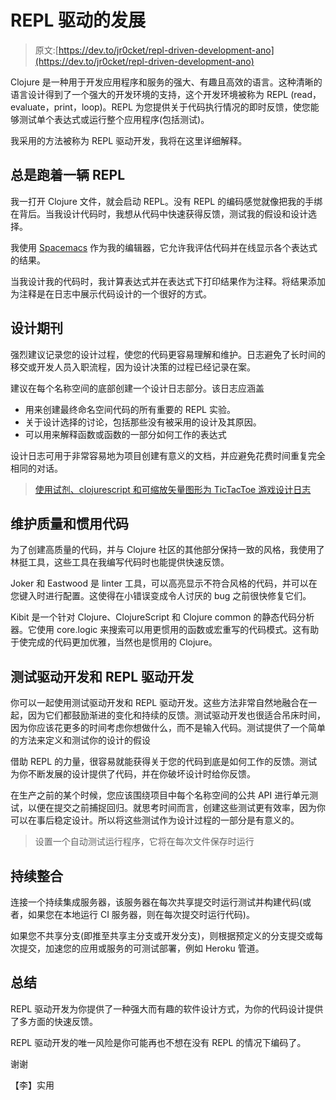 # REPL 驱动的发展

> 原文:[https://dev.to/jr0cket/repl-driven-development-ano](https://dev.to/jr0cket/repl-driven-development-ano)

Clojure 是一种用于开发应用程序和服务的强大、有趣且高效的语言。这种清晰的语言设计得到了一个强大的开发环境的支持，这个开发环境被称为 REPL (read，evaluate，print，loop)。REPL 为您提供关于代码执行情况的即时反馈，使您能够测试单个表达式或运行整个应用程序(包括测试)。

我采用的方法被称为 REPL 驱动开发，我将在这里详细解释。

## 总是跑着一辆 REPL

我一打开 Clojure 文件，就会启动 REPL。没有 REPL 的编码感觉就像把我的手绑在背后。当我设计代码时，我想从代码中快速获得反馈，测试我的假设和设计选择。

我使用 [Spacemacs](https://spacemacs.org/) 作为我的编辑器，它允许我评估代码并在线显示各个表达式的结果。

当我设计我的代码时，我计算表达式并在表达式下打印结果作为注释。将结果添加为注释是在日志中展示代码设计的一个很好的方式。

## 设计期刊

强烈建议记录您的设计过程，使您的代码更容易理解和维护。日志避免了长时间的移交或开发人员入职流程，因为设计决策的过程已经记录在案。

建议在每个名称空间的底部创建一个设计日志部分。该日志应涵盖

*   用来创建最终命名空间代码的所有重要的 REPL 实验。
*   关于设计选择的讨论，包括那些没有被采用的设计及其原因。
*   可以用来解释函数或函数的一部分如何工作的表达式

设计日志可用于非常容易地为项目创建有意义的文档，并应避免花费时间重复完全相同的对话。

> [使用试剂、clojurescript 和可缩放矢量图形为 TicTacToe 游戏设计日志](https://github.com/jr0cket/tictactoe-reagent/blob/master/src/tictactoe_reagent/core.cljs#L124)

## 维护质量和惯用代码

为了创建高质量的代码，并与 Clojure 社区的其他部分保持一致的风格，我使用了林挺工具，这些工具在我编写代码时也能提供快速反馈。

Joker 和 Eastwood 是 linter 工具，可以高亮显示不符合风格的代码，并可以在您键入时进行配置。这使得在小错误变成令人讨厌的 bug 之前很快修复它们。

Kibit 是一个针对 Clojure、ClojureScript 和 Clojure common 的静态代码分析器。它使用 core.logic 来搜索可以用更惯用的函数或宏重写的代码模式。这有助于使完成的代码更加优雅，当然也是惯用的 Clojure。

## 测试驱动开发和 REPL 驱动开发

你可以一起使用测试驱动开发和 REPL 驱动开发。这些方法非常自然地融合在一起，因为它们都鼓励渐进的变化和持续的反馈。测试驱动开发也很适合吊床时间，因为你应该花更多的时间考虑你想做什么，而不是输入代码。测试提供了一个简单的方法来定义和测试你的设计的假设

借助 REPL 的力量，很容易就能获得关于您的代码到底是如何工作的反馈。测试为你不断发展的设计提供了代码，并在你破坏设计时给你反馈。

在生产之前的某个时候，您应该围绕项目中每个名称空间的公共 API 进行单元测试，以便在提交之前捕捉回归。就思考时间而言，创建这些测试更有效率，因为你可以在事后稳定设计。所以将这些测试作为设计过程的一部分是有意义的。

> 设置一个自动测试运行程序，它将在每次文件保存时运行

## 持续整合

连接一个持续集成服务器，该服务器在每次共享提交时运行测试并构建代码(或者，如果您在本地运行 CI 服务器，则在每次提交时运行代码)。

如果您不共享分支(即推至共享主分支或开发分支)，则根据预定义的分支提交或每次提交，加速您的应用或服务的可测试部署，例如 Heroku 管道。

## 总结

REPL 驱动开发为你提供了一种强大而有趣的软件设计方式，为你的代码设计提供了多方面的快速反馈。

REPL 驱动开发的唯一风险是你可能再也不想在没有 REPL 的情况下编码了。

谢谢

【李】实用